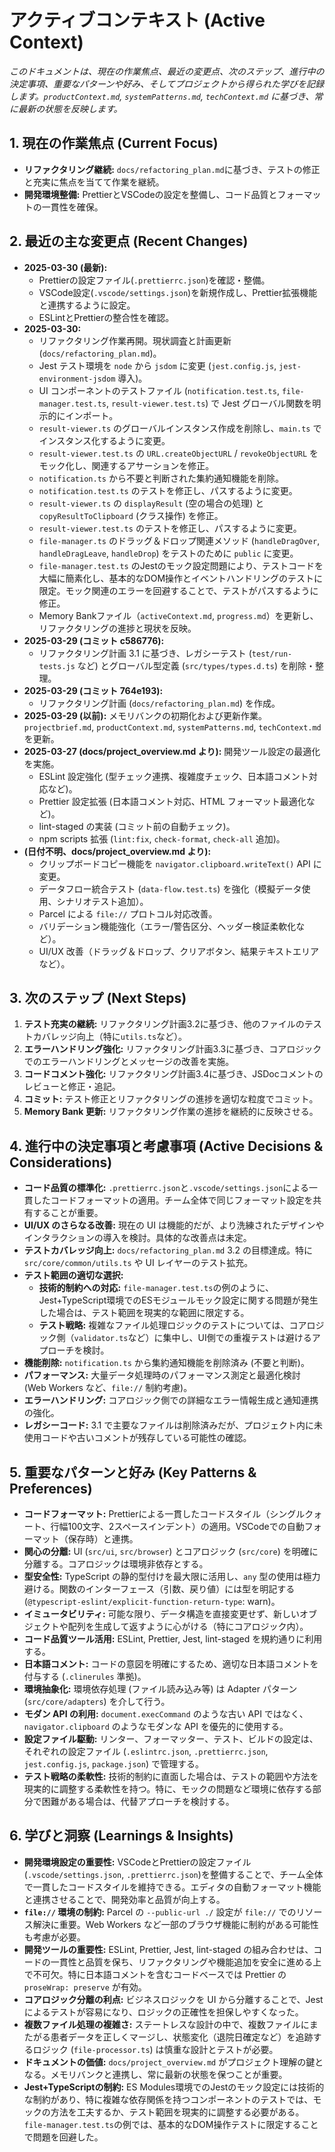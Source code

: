 # アクティブコンテキスト (Active Context)

_このドキュメントは、現在の作業焦点、最近の変更点、次のステップ、進行中の決定事項、重要なパターンや好み、そしてプロジェクトから得られた学びを記録します。`productContext.md`, `systemPatterns.md`, `techContext.md` に基づき、常に最新の状態を反映します。_

## 1. 現在の作業焦点 (Current Focus)

- **リファクタリング継続:** `docs/refactoring_plan.md`に基づき、テストの修正と充実に焦点を当てて作業を継続。
- **開発環境整備:** PrettierとVSCodeの設定を整備し、コード品質とフォーマットの一貫性を確保。

## 2. 最近の主な変更点 (Recent Changes)

- **2025-03-30 (最新):**
  - Prettierの設定ファイル(`.prettierrc.json`)を確認・整備。
  - VSCode設定(`.vscode/settings.json`)を新規作成し、Prettier拡張機能と連携するように設定。
  - ESLintとPrettierの整合性を確認。
- **2025-03-30:**
  - リファクタリング作業再開。現状調査と計画更新 (`docs/refactoring_plan.md`)。
  - Jest テスト環境を `node` から `jsdom` に変更 (`jest.config.js`, `jest-environment-jsdom` 導入)。
  - UI コンポーネントのテストファイル (`notification.test.ts`, `file-manager.test.ts`, `result-viewer.test.ts`) で Jest グローバル関数を明示的にインポート。
  - `result-viewer.ts` のグローバルインスタンス作成を削除し、`main.ts` でインスタンス化するように変更。
  - `result-viewer.test.ts` の `URL.createObjectURL` / `revokeObjectURL` をモック化し、関連するアサーションを修正。
  - `notification.ts` から不要と判断された集約通知機能を削除。
  - `notification.test.ts` のテストを修正し、パスするように変更。
  - `result-viewer.ts` の `displayResult` (空の場合の処理) と `copyResultToClipboard` (クラス操作) を修正。
  - `result-viewer.test.ts` のテストを修正し、パスするように変更。
  - `file-manager.ts` のドラッグ＆ドロップ関連メソッド (`handleDragOver`, `handleDragLeave`, `handleDrop`) をテストのために `public` に変更。
  - `file-manager.test.ts` のJestのモック設定問題により、テストコードを大幅に簡素化し、基本的なDOM操作とイベントハンドリングのテストに限定。モック関連のエラーを回避することで、テストがパスするように修正。
  - Memory Bankファイル（`activeContext.md`, `progress.md`）を更新し、リファクタリングの進捗と現状を反映。
- **2025-03-29 (コミット c586776):**
  - リファクタリング計画 3.1 に基づき、レガシーテスト (`test/run-tests.js` など) とグローバル型定義 (`src/types/types.d.ts`) を削除・整理。
- **2025-03-29 (コミット 764e193):**
  - リファクタリング計画 (`docs/refactoring_plan.md`) を作成。
- **2025-03-29 (以前):** メモリバンクの初期化および更新作業。`projectbrief.md`, `productContext.md`, `systemPatterns.md`, `techContext.md` を更新。
- **2025-03-27 (docs/project_overview.md より):** 開発ツール設定の最適化を実施。
  - ESLint 設定強化 (型チェック連携、複雑度チェック、日本語コメント対応など)。
  - Prettier 設定拡張 (日本語コメント対応、HTML フォーマット最適化など)。
  - lint-staged の実装 (コミット前の自動チェック)。
  - npm scripts 拡張 (`lint:fix`, `check-format`, `check-all` 追加)。
- **(日付不明、docs/project_overview.md より):**
  - クリップボードコピー機能を `navigator.clipboard.writeText()` API に変更。
  - データフロー統合テスト (`data-flow.test.ts`) を強化（模擬データ使用、シナリオテスト追加）。
  - Parcel による `file://` プロトコル対応改善。
  - バリデーション機能強化（エラー/警告区分、ヘッダー検証柔軟化など）。
  - UI/UX 改善（ドラッグ＆ドロップ、クリアボタン、結果テキストエリアなど）。

## 3. 次のステップ (Next Steps)

1.  **テスト充実の継続:** リファクタリング計画3.2に基づき、他のファイルのテストカバレッジ向上（特に`utils.ts`など）。
2.  **エラーハンドリング強化:** リファクタリング計画3.3に基づき、コアロジックでのエラーハンドリングとメッセージの改善を実施。
3.  **コードコメント強化:** リファクタリング計画3.4に基づき、JSDocコメントのレビューと修正・追記。
4.  **コミット:** テスト修正とリファクタリングの進捗を適切な粒度でコミット。
5.  **Memory Bank 更新:** リファクタリング作業の進捗を継続的に反映させる。

## 4. 進行中の決定事項と考慮事項 (Active Decisions & Considerations)

- **コード品質の標準化:** `.prettierrc.json`と`.vscode/settings.json`による一貫したコードフォーマットの適用。チーム全体で同じフォーマット設定を共有することが重要。
- **UI/UX のさらなる改善:** 現在の UI は機能的だが、より洗練されたデザインやインタラクションの導入を検討。具体的な改善点は未定。
- **テストカバレッジ向上:** `docs/refactoring_plan.md` 3.2 の目標達成。特に `src/core/common/utils.ts` や UI レイヤーのテスト拡充。
- **テスト範囲の適切な選択:**
  - **技術的制約への対応:** `file-manager.test.ts`の例のように、Jest+TypeScript環境でのESモジュールモック設定に関する問題が発生した場合は、テスト範囲を現実的な範囲に限定する。
  - **テスト戦略:** 複雑なファイル処理ロジックのテストについては、コアロジック側（`validator.ts`など）に集中し、UI側での重複テストは避けるアプローチを検討。
- **機能削除:** `notification.ts` から集約通知機能を削除済み (不要と判断)。
- **パフォーマンス:** 大量データ処理時のパフォーマンス測定と最適化検討 (Web Workers など、`file://` 制約考慮)。
- **エラーハンドリング:** コアロジック側での詳細なエラー情報生成と通知連携の強化。
- **レガシーコード:** 3.1 で主要なファイルは削除済みだが、プロジェクト内に未使用コードや古いコメントが残存している可能性の確認。

## 5. 重要なパターンと好み (Key Patterns & Preferences)

- **コードフォーマット:** Prettierによる一貫したコードスタイル（シングルクォート、行幅100文字、2スペースインデント）の適用。VSCodeでの自動フォーマット（保存時）と連携。
- **関心の分離:** UI (`src/ui`, `src/browser`) とコアロジック (`src/core`) を明確に分離する。コアロジックは環境非依存とする。
- **型安全性:** TypeScript の静的型付けを最大限に活用し、`any` 型の使用は極力避ける。関数のインターフェース（引数、戻り値）には型を明記する (`@typescript-eslint/explicit-function-return-type`: warn)。
- **イミュータビリティ:** 可能な限り、データ構造を直接変更せず、新しいオブジェクトや配列を生成して返すように心がける（特にコアロジック内）。
- **コード品質ツール活用:** ESLint, Prettier, Jest, lint-staged を規約通りに利用する。
- **日本語コメント:** コードの意図を明確にするため、適切な日本語コメントを付与する (`.clinerules` 準拠)。
- **環境抽象化:** 環境依存処理 (ファイル読み込み等) は Adapter パターン (`src/core/adapters`) を介して行う。
- **モダン API の利用:** `document.execCommand` のような古い API ではなく、`navigator.clipboard` のようなモダンな API を優先的に使用する。
- **設定ファイル駆動:** リンター、フォーマッター、テスト、ビルドの設定は、それぞれの設定ファイル (`.eslintrc.json`, `.prettierrc.json`, `jest.config.js`, `package.json`) で管理する。
- **テスト戦略の柔軟性:** 技術的制約に直面した場合は、テストの範囲や方法を現実的に調整する柔軟性を持つ。特に、モックの問題など環境に依存する部分で困難がある場合は、代替アプローチを検討する。

## 6. 学びと洞察 (Learnings & Insights)

- **開発環境設定の重要性:** VSCodeとPrettierの設定ファイル(`.vscode/settings.json`, `.prettierrc.json`)を整備することで、チーム全体で一貫したコードスタイルを維持できる。エディタの自動フォーマット機能と連携させることで、開発効率と品質が向上する。
- **`file://` 環境の制約:** Parcel の `--public-url ./` 設定が `file://` でのリソース解決に重要。Web Workers など一部のブラウザ機能に制約がある可能性も考慮が必要。
- **開発ツールの重要性:** ESLint, Prettier, Jest, lint-staged の組み合わせは、コードの一貫性と品質を保ち、リファクタリングや機能追加を安全に進める上で不可欠。特に日本語コメントを含むコードベースでは Prettier の `proseWrap: preserve` が有効。
- **コアロジック分離の利点:** ビジネスロジックを UI から分離することで、Jest によるテストが容易になり、ロジックの正確性を担保しやすくなった。
- **複数ファイル処理の複雑さ:** ステートレスな設計の中で、複数ファイルにまたがる患者データを正しくマージし、状態変化（退院日確定など）を追跡するロジック (`file-processor.ts`) は慎重な設計とテストが必要。
- **ドキュメントの価値:** `docs/project_overview.md` がプロジェクト理解の鍵となる。メモリバンクと連携し、常に最新の状態を保つことが重要。
- **Jest+TypeScriptの制約:** ES Modules環境でのJestのモック設定には技術的な制約があり、特に複雑な依存関係を持つコンポーネントのテストでは、モックの方法を工夫するか、テスト範囲を現実的に調整する必要がある。`file-manager.test.ts`の例では、基本的なDOM操作テストに限定することで問題を回避した。
